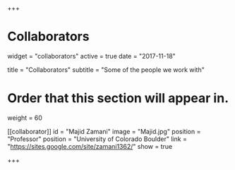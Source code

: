 +++
# Collaborators
widget = "collaborators"
active = true
date = "2017-11-18"

title = "Collaborators"
subtitle = "Some of the people we work with"

# Order that this section will appear in.
weight = 60

[[collaborator]]
	id = "Majid Zamani"
	image = "Majid.jpg"
  position = "Professor"
	position = "University of Colorado Boulder"
	link = "https://sites.google.com/site/zamani1362/"
	show = true

+++
